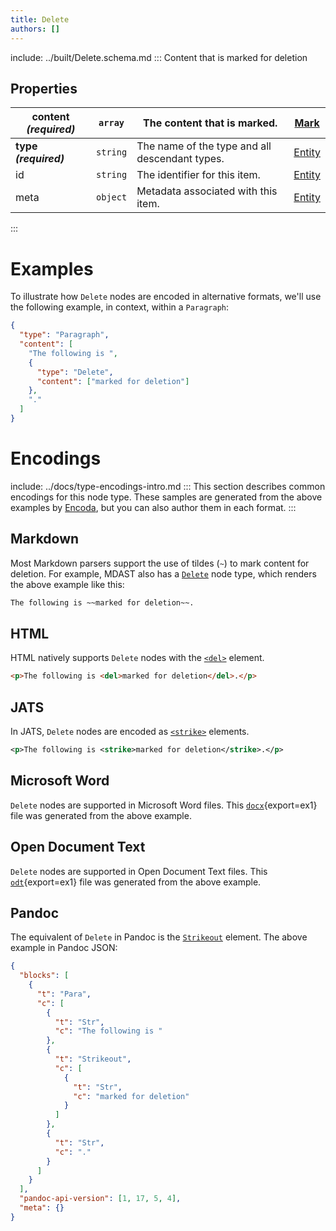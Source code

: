 ```yaml
---
title: Delete
authors: []
---
```


include: ../built/Delete.schema.md
:::
Content that is marked for deletion

## Properties

| **content _(required)_** | `array`  | The content that is marked.                    | [Mark](./Mark.html)     |
| ------------------------ | -------- | ---------------------------------------------- | ----------------------- |
| **type _(required)_**    | `string` | The name of the type and all descendant types. | [Entity](./Entity.html) |
| id                       | `string` | The identifier for this item.                  | [Entity](./Entity.html) |
| meta                     | `object` | Metadata associated with this item.            | [Entity](./Entity.html) |

:::

# Examples

To illustrate how `Delete` nodes are encoded in alternative formats, we'll use the following example, in context, within a `Paragraph`:

```json import=ex1
{
  "type": "Paragraph",
  "content": [
    "The following is ",
    {
      "type": "Delete",
      "content": ["marked for deletion"]
    },
    "."
  ]
}
```

# Encodings

include: ../docs/type-encodings-intro.md
:::
This section describes common encodings for this node type. These samples are generated from the above examples by [Encoda](https://stencila.github.io/encoda), but you can also author them in each format.
:::

## Markdown

Most Markdown parsers support the use of tildes (`~`) to mark content for deletion. For example, MDAST also has a [`Delete`](https://github.com/syntax-tree/mdast#delete) node type, which renders the above example like this:

```md export=ex1
The following is ~~marked for deletion~~.
```

## HTML

HTML natively supports `Delete` nodes with the [`<del>`](https://developer.mozilla.org/en-US/docs/Web/HTML/Element/del) element.

```html export=ex1
<p>The following is <del>marked for deletion</del>.</p>
```

## JATS

In JATS, `Delete` nodes are encoded as [`<strike>`](https://jats.nlm.nih.gov/archiving/tag-library/1.2/element/strike.html) elements.

```xml export=ex1 to=jats
<p>The following is <strike>marked for deletion</strike>.</p>

```

## Microsoft Word

`Delete` nodes are supported in Microsoft Word files. This [`docx`](delete-ex1.out.docx){export=ex1} file was generated from the above example.

## Open Document Text

`Delete` nodes are supported in Open Document Text files. This [`odt`](delete-ex1.out.odt){export=ex1} file was generated from the above example.

## Pandoc

The equivalent of `Delete` in Pandoc is the [`Strikeout`](https://github.com/jgm/pandoc-types/blob/1.17.5.4/Text/Pandoc/Definition.hs#L258) element. The above example in Pandoc JSON:

```json export=ex1 to=pandoc
{
  "blocks": [
    {
      "t": "Para",
      "c": [
        {
          "t": "Str",
          "c": "The following is "
        },
        {
          "t": "Strikeout",
          "c": [
            {
              "t": "Str",
              "c": "marked for deletion"
            }
          ]
        },
        {
          "t": "Str",
          "c": "."
        }
      ]
    }
  ],
  "pandoc-api-version": [1, 17, 5, 4],
  "meta": {}
}
```
